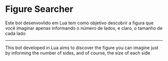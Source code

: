 # Figure Searcher

Este bot desenvovlido em Lua tem como objetivo descobrir a figura que você imaginar apenas informando o número de lados, e claro, o tamanho de cada lado

---

This bot developed in Lua aims to discover the figure you can imagine just by informing the number of sides, and of course, the size of each side
